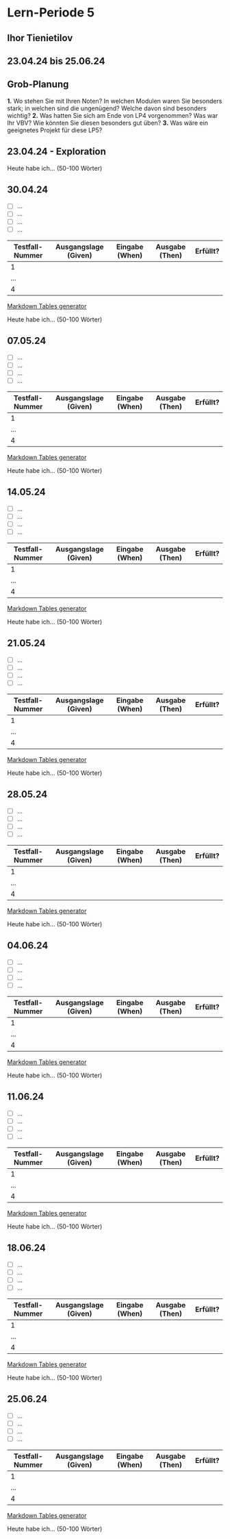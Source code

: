 # Lern-Periode 5
## Ihor Tienietilov
## 23.04.24 bis 25.06.24

## Grob-Planung

**1.** Wo stehen Sie mit Ihren Noten? In welchen Modulen waren Sie besonders stark; in welchen sind die ungenügend? Welche davon sind besonders wichtig?
**2.** Was hatten Sie sich am Ende von LP4 vorgenommen? Was war Ihr VBV? Wie könnten Sie diesen besonders gut üben?
**3.** Was wäre ein geeignetes Projekt für diese LP5?

## 23.04.24 - Exploration

Heute habe ich... (50-100 Wörter)

## 30.04.24

- [ ] ...
- [ ] ...
- [ ] ...
- [ ] ...

| Testfall-Nummer | Ausgangslage (Given) | Eingabe (When) | Ausgabe (Then) | Erfüllt? |
| --------------- | -------------------- | -------------- | -------------- | -------- |
| 1               |                      |                |                |          |
| ...             |                      |                |                |          |
| 4               |                      |                |                |          |
[Markdown Tables generator](https://www.tablesgenerator.com/markdown_tables)

Heute habe ich... (50-100 Wörter)

## 07.05.24

- [ ] ...
- [ ] ...
- [ ] ...
- [ ] ...

| Testfall-Nummer | Ausgangslage (Given) | Eingabe (When) | Ausgabe (Then) | Erfüllt? |
| --------------- | -------------------- | -------------- | -------------- | -------- |
| 1               |                      |                |                |          |
| ...             |                      |                |                |          |
| 4               |                      |                |                |          |
[Markdown Tables generator](https://www.tablesgenerator.com/markdown_tables)

Heute habe ich... (50-100 Wörter)

## 14.05.24

- [ ] ...
- [ ] ...
- [ ] ...
- [ ] ...

| Testfall-Nummer | Ausgangslage (Given) | Eingabe (When) | Ausgabe (Then) | Erfüllt? |
| --------------- | -------------------- | -------------- | -------------- | -------- |
| 1               |                      |                |                |          |
| ...             |                      |                |                |          |
| 4               |                      |                |                |          |
[Markdown Tables generator](https://www.tablesgenerator.com/markdown_tables)

Heute habe ich... (50-100 Wörter)

## 21.05.24

- [ ] ...
- [ ] ...
- [ ] ...
- [ ] ...

| Testfall-Nummer | Ausgangslage (Given) | Eingabe (When) | Ausgabe (Then) | Erfüllt? |
| --------------- | -------------------- | -------------- | -------------- | -------- |
| 1               |                      |                |                |          |
| ...             |                      |                |                |          |
| 4               |                      |                |                |          |
[Markdown Tables generator](https://www.tablesgenerator.com/markdown_tables)

Heute habe ich... (50-100 Wörter)


## 28.05.24

- [ ] ...
- [ ] ...
- [ ] ...
- [ ] ...

| Testfall-Nummer | Ausgangslage (Given) | Eingabe (When) | Ausgabe (Then) | Erfüllt? |
| --------------- | -------------------- | -------------- | -------------- | -------- |
| 1               |                      |                |                |          |
| ...             |                      |                |                |          |
| 4               |                      |                |                |          |
[Markdown Tables generator](https://www.tablesgenerator.com/markdown_tables)

Heute habe ich... (50-100 Wörter)


## 04.06.24

- [ ] ...
- [ ] ...
- [ ] ...
- [ ] ...

| Testfall-Nummer | Ausgangslage (Given) | Eingabe (When) | Ausgabe (Then) | Erfüllt? |
| --------------- | -------------------- | -------------- | -------------- | -------- |
| 1               |                      |                |                |          |
| ...             |                      |                |                |          |
| 4               |                      |                |                |          |
[Markdown Tables generator](https://www.tablesgenerator.com/markdown_tables)

Heute habe ich... (50-100 Wörter)

## 11.06.24

- [ ] ...
- [ ] ...
- [ ] ...
- [ ] ...

| Testfall-Nummer | Ausgangslage (Given) | Eingabe (When) | Ausgabe (Then) | Erfüllt? |
| --------------- | -------------------- | -------------- | -------------- | -------- |
| 1               |                      |                |                |          |
| ...             |                      |                |                |          |
| 4               |                      |                |                |          |
[Markdown Tables generator](https://www.tablesgenerator.com/markdown_tables)

Heute habe ich... (50-100 Wörter)

## 18.06.24

- [ ] ...
- [ ] ...
- [ ] ...
- [ ] ...

| Testfall-Nummer | Ausgangslage (Given) | Eingabe (When) | Ausgabe (Then) | Erfüllt? |
| --------------- | -------------------- | -------------- | -------------- | -------- |
| 1               |                      |                |                |          |
| ...             |                      |                |                |          |
| 4               |                      |                |                |          |
[Markdown Tables generator](https://www.tablesgenerator.com/markdown_tables)

Heute habe ich... (50-100 Wörter)

## 25.06.24

- [ ] ...
- [ ] ...
- [ ] ...
- [ ] ...

| Testfall-Nummer | Ausgangslage (Given) | Eingabe (When) | Ausgabe (Then) | Erfüllt? |
| --------------- | -------------------- | -------------- | -------------- | -------- |
| 1               |                      |                |                |          |
| ...             |                      |                |                |          |
| 4               |                      |                |                |          |
[Markdown Tables generator](https://www.tablesgenerator.com/markdown_tables)

Heute habe ich... (50-100 Wörter)
